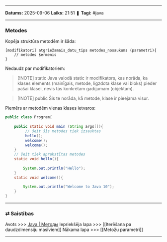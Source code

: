 ___

**Datums:** 2025-09-06
**Laiks:** 21:51
❚ **Tagi:** #java 

---
### Metodes

Kopēja struktūra metodēm ir šāda:

```
[modifikatori] atgriežamais_datu_tips metodes_nosaukums (parametri){
    // metodes ķermenis
}
```

Nedaudz par modifikatoriem:

> [!NOTE] static
> Java valodā static ir modifikators, kas norāda, ka klases elements (mainīgais, metode, ligzdota klase vai bloks) pieder pašai klasei, nevis tās konkrētam gadījumam (objektam).

> [!NOTE] public
> Šis te norāda, kā metode, klase ir pieejama visur.

Piemērs ar metodēm vienas klases ietvaros:

```java
public class Program{
      
    public static void main (String args[]){
         // šeit šīs metodes tiek izsauktas 
         hello();
         welcome();
         welcome();
    }
    // šeit tiek aprakstītas metodes
    static void hello(){
         
        System.out.println("Hello");
    }
    static void welcome(){
         
        System.out.println("Welcome to Java 10");
    }
}
```

---
### ⇄ Saistības

Avots >>> [Java \| Методы](https://metanit.com/java/tutorial/2.7.php)
Iepriekšēja lapa >>> [[Iterēšana pa daudzdimensiju masīviem]]
Nākama lapa >>> [[Metožu parametri]]

---